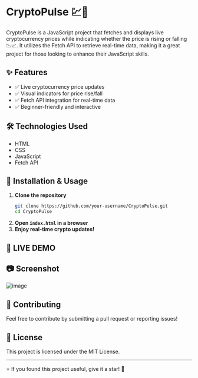 # CryptoPulse 💹🚀  

CryptoPulse is a JavaScript project that fetches and displays live cryptocurrency prices while indicating whether the price is rising or falling 📉📈. It utilizes the Fetch API to retrieve real-time data, making it a great project for those looking to enhance their JavaScript skills.  

## ✨ Features  
- ✅ Live cryptocurrency price updates  
- ✅ Visual indicators for price rise/fall  
- ✅ Fetch API integration for real-time data  
- ✅ Beginner-friendly and interactive  

## 🛠️ Technologies Used  
- HTML  
- CSS  
- JavaScript  
- Fetch API  

## 🚀 Installation & Usage  

1. **Clone the repository**  
   ```sh
   git clone https://github.com/your-username/CryptoPulse.git
   cd CryptoPulse
   ```
2. **Open `index.html` in a browser**  
3. **Enjoy real-time crypto updates!**  

## 🔗 LIVE DEMO 


## 📷 Screenshot  
![image](https://github.com/user-attachments/assets/0c47e163-437c-47e7-b3e5-d495480be407)
 

## 🤝 Contributing  
Feel free to contribute by submitting a pull request or reporting issues!  

## 📜 License  
This project is licensed under the MIT License.  

---

⭐ If you found this project useful, give it a star! 🚀  

